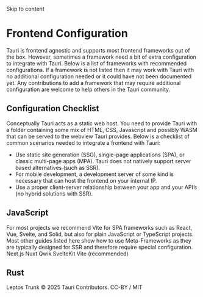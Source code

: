 Skip to content
# Frontend Configuration
Tauri is frontend agnostic and supports most frontend frameworks out of the box. However, sometimes a framework need a bit of extra configuration to integrate with Tauri. Below is a list of frameworks with recommended configurations.
If a framework is not listed then it may work with Tauri with no additional configuration needed or it could have not been documented yet. Any contributions to add a framework that may require additional configuration are welcome to help others in the Tauri community.
## Configuration Checklist
Conceptually Tauri acts as a static web host. You need to provide Tauri with a folder containing some mix of HTML, CSS, Javascript and possibly WASM that can be served to the webview Tauri provides.
Below is a checklist of common scenarios needed to integrate a frontend with Tauri:
  * Use static site generation (SSG), single-page applications (SPA), or classic multi-page apps (MPA). Tauri does not natively support server based alternatives (such as SSR).
  * For mobile development, a development server of some kind is necessary that can host the frontend on your internal IP.
  * Use a proper client-server relationship between your app and your API’s (no hybrid solutions with SSR).


## JavaScript
For most projects we recommend Vite for SPA frameworks such as React, Vue, Svelte, and Solid, but also for plain JavaScript or TypeScript projects. Most other guides listed here show how to use Meta-Frameworks as they are typically designed for SSR and therefore require special configuration.
Next.js
Nuxt
Qwik
SvelteKit
Vite (recommended)
## Rust
Leptos
Trunk
© 2025 Tauri Contributors. CC-BY / MIT
